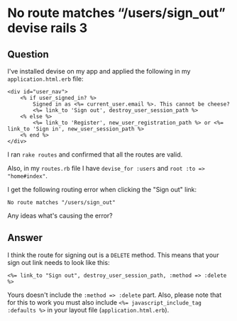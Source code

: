 
# No route matches &#x201C;/users/sign_out&#x201D; devise rails 3

## Question
        
I've installed devise on my app and applied the following in my `application.html.erb` file:

    <div id="user_nav">
        <% if user_signed_in? %>
            Signed in as <%= current_user.email %>. This cannot be cheese?
            <%= link_to 'Sign out', destroy_user_session_path %>
        <% else %>
            <%= link_to 'Register', new_user_registration_path %> or <%= link_to 'Sign in', new_user_session_path %>
        <% end %>
    </div>
    

I ran `rake routes` and confirmed that all the routes are valid.

Also, in my `routes.rb` file I have `devise_for :users` and `root :to => "home#index"`.

I get the following routing error when clicking the "Sign out" link:

    No route matches "/users/sign_out"
    

Any ideas what's causing the error?

## Answer
        
I think the route for signing out is a `DELETE` method. This means that your sign out link needs to look like this:

    <%= link_to "Sign out", destroy_user_session_path, :method => :delete %>
    

Yours doesn't include the `:method => :delete` part. Also, please note that for this to work you must also include `<%= javascript_include_tag :defaults %>` in your layout file (`application.html.erb`).
